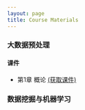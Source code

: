 ```yaml
---
layout: page
title: Course Materials
---
```


### 大数据预处理
#### 课件
- 第1章 概论 [(获取课件)](https://jstrieb.github.io/link-lock/#eyJ2IjoiMC4wLjEiLCJlIjoiU3JmcGFQaDl5WjZVdUdpRStDQm9TendQWjZVM284WTVBWE9UTTlrT3M0eFNTWERQYStmcmxEUUJ1bGh5YTdLUDZUUUx2dlNxSW9rWlNwOW9tMEppK0tWcUx5clB3b3NWaFJtNXI0ZEZjc1RTT0RoQTRabno2YnhqQkw0VlJDS2NHbDdpS3hqZ1lrcmxoQjZlU2RjNGYzQUJsSHN2L2dNSGE1aHJ0UTFoVGhGeEhqVy9CWno0Z0xKWXNiNE1QVm03U3NmZGVuNk45WENvTjBocWZXcFJkaEpzZUxZTnZEdERvRHdRVjlJOHFYSTZWYlpLYzFpZkhkSEJVN0xUa29sSlE0MTlwZ3hrT0NlSUpXbz0iLCJzIjoiQVZIWUZRTkxTUVdJaHlPblhQd0JNZz09IiwiaSI6ImdZUE1ha1h1cW11MVVUWVMifQ==)

### 数据挖掘与机器学习
